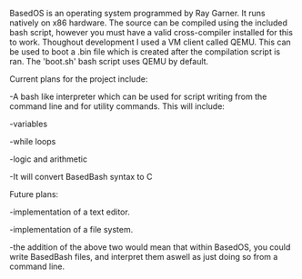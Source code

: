 BasedOS is an operating system programmed by Ray Garner.
It runs natively on x86 hardware.
The source can be compiled using the included bash script, however you must have a valid cross-compiler installed for this to work.
Thoughout development I used a VM client called QEMU. This can be used to boot a .bin file which is created after the compilation script is ran. The 'boot.sh' bash script uses QEMU by default.

Current plans for the project include:

-A bash like interpreter which can be used for script writing from the command line and for utility commands. This will include:

  -variables
  
  -while loops
  
  -logic and arithmetic
  
-It will convert BasedBash syntax to C

Future plans:

-implementation of a text editor.

-implementation of a file system.

-the addition of the above two would mean that within BasedOS, you could write BasedBash files, and interpret them aswell as just doing so from a command line.



